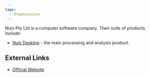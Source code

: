 ```yaml
---
tags:
  - Organization
---
```

Nuix Pty Ltd is a computer software company. Their suite of products
include:

* [Nuix Desktop](nuix_desktop.md) - the main processing and
  analysis product.

## External Links

* [Official Website](https://www.nuix.com/)
